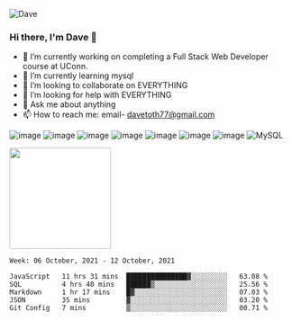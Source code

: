 ![Dave](https://user-images.githubusercontent.com/85111342/134810279-b830f802-03bb-4468-8ff8-9ea0d339aa8d.gif)



### Hi there, I'm Dave 👋


- 🔭 I’m currently working on completing a Full Stack Web Developer course at UConn.
- 🌱 I’m currently learning mysql
- 👯 I’m looking to collaborate on EVERYTHING
- 🤔 I’m looking for help with EVERYTHING
- 💬 Ask me about anything
- 📫 How to reach me: email- davetoth77@gmail.com

![image](https://img.shields.io/badge/JavaScript-323330?style=for-the-badge&logo=javascript&logoColor=F7DF1E)
![image](https://img.shields.io/badge/Node.js-339933?style=for-the-badge&logo=nodedotjs&logoColor=white)
![image](https://img.shields.io/badge/Jest-C21325?style=for-the-badge&logo=jest&logoColor=white)
![image](https://img.shields.io/badge/jQuery-0769AD?style=for-the-badge&logo=jquery&logoColor=white)
![image](https://img.shields.io/badge/HTML5-E34F26?style=for-the-badge&logo=html5&logoColor=white)
![image](https://img.shields.io/badge/CSS3-1572B6?style=for-the-badge&logo=css3&logoColor=white)
![image](https://img.shields.io/badge/Express.js-000000?style=for-the-badge&logo=express&logoColor=white)
![MySQL](https://img.shields.io/badge/mysql-%2300f.svg?style=for-the-badge&logo=mysql&logoColor=white)

<img height="180em" src="https://github-readme-stats.vercel.app/api?username=davetoth77&show_icons=true&hide_border=true&&count_private=true&include_all_commits=true" />

<!--START_SECTION:waka-->
```text
Week: 06 October, 2021 - 12 October, 2021

JavaScript   11 hrs 31 mins  ███████████████▓░░░░░░░░░   63.08 % 
SQL          4 hrs 40 mins   ██████▒░░░░░░░░░░░░░░░░░░   25.56 % 
Markdown     1 hr 17 mins    █▓░░░░░░░░░░░░░░░░░░░░░░░   07.03 % 
JSON         35 mins         ▓░░░░░░░░░░░░░░░░░░░░░░░░   03.20 % 
Git Config   7 mins          ▒░░░░░░░░░░░░░░░░░░░░░░░░   00.71 % 
```
<!--END_SECTION:waka-->
